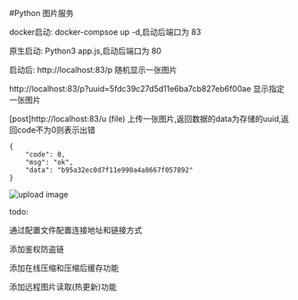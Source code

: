 #Python 图片服务


docker启动: docker-compsoe up -d,启动后端口为 83

原生启动: Python3 app.js,启动后端口为 80

启动后:
http://localhost:83/p  随机显示一张图片

http://localhost:83/p?uuid=5fdc39c27d5d11e6ba7cb827eb6f00ae 显示指定一张图片

[post]http://localhost:83/u (file) 上传一张图片,返回数据的data为存储的uuid,返回code不为0则表示出错

```
{
    "code": 0,
    "msg": "ok",
    "data": "b95a32ec0d7f11e990a4a8667f057892"
}
```
![upload image](https://raw.githubusercontent.com/williamyan1024/img/master/py_ImageServer1.jpg)

todo:

通过配置文件配置连接地址和链接方式

添加鉴权防盗链

添加在线压缩和压缩后缓存功能

添加远程图片读取(热更新)功能
